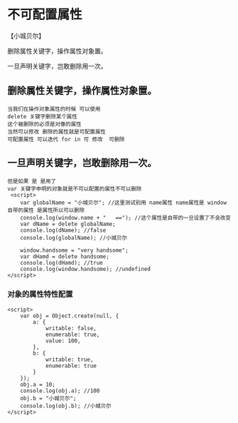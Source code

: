 # 不可配置属性
【小城贝尔】

删除属性关键字，操作属性对象置。

一旦声明关键字，岂敢删除用一次。

## 删除属性关键字，操作属性对象置。
    当我们在操作对象属性的时候 可以使用
    delete 关键字删除某个属性
    这个被删除的必须是对像的属性
    当然可以修改 删除的属性就是可配置属性
    可配置属性 可以迭代 for in 可 修改  可删除
## 一旦声明关键字，岂敢删除用一次。
    但是如果 是 是用了
    var 关键字申明的对象就是不可以配置的属性不可以删除
     <script>
        var globalName = "小城贝尔"; //这里测试别用 name属性 name属性是 window自带的属性 是属性所以可以删除
        console.log(window.name + "   =="); //这个属性是自带的一旦设置了不会改变
        var dName = delete globalName;
        console.log(dName); //false  
        console.log(globalName); //小城贝尔

        window.handsome = "very handsome";
        var dHamd = delete handsome;
        console.log(dHamd); //true
        console.log(window.handsome); //undefined
    </script>


### 对象的属性特性配置

    <script>
        var obj = Object.create(null, {
            a: {
                writable: false,
                enumerable: true,
                value: 100,
            },
            b: {
                writable: true,
                enumerable: true
            }
        });
        obj.a = 10;
        console.log(obj.a); //100
        obj.b = "小城贝尔";
        console.log(obj.b); //小城贝尔
    </script>